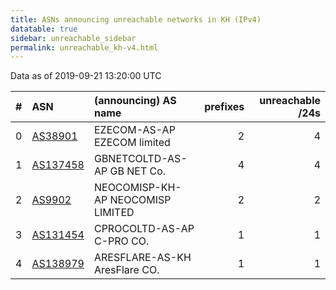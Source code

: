```yaml
---
title: ASNs announcing unreachable networks in KH (IPv4)
datatable: true
sidebar: unreachable_sidebar
permalink: unreachable_kh-v4.html
---
```


Data as of 2019-09-21 13:20:00 UTC


<div class="datatable-begin"></div>

|   # | ASN                                      | (announcing) AS name              |   prefixes |   unreachable /24s |
|----:|:-----------------------------------------|:----------------------------------|-----------:|-------------------:|
|   0 | [AS38901](unreachable_AS38901-v4.html)   | EZECOM-AS-AP EZECOM limited       |          2 |                  4 |
|   1 | [AS137458](unreachable_AS137458-v4.html) | GBNETCOLTD-AS-AP GB NET Co.       |          4 |                  4 |
|   2 | [AS9902](unreachable_AS9902-v4.html)     | NEOCOMISP-KH-AP NEOCOMISP LIMITED |          2 |                  2 |
|   3 | [AS131454](unreachable_AS131454-v4.html) | CPROCOLTD-AS-AP C-PRO CO.         |          1 |                  1 |
|   4 | [AS138979](unreachable_AS138979-v4.html) | ARESFLARE-AS-KH AresFlare CO.     |          1 |                  1 |

<div class="datatable-end"></div>